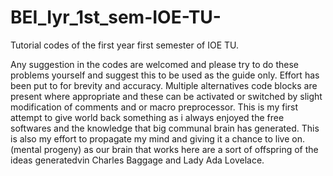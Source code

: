 # BEI_Iyr_1st_sem-IOE-TU-
Tutorial codes of the first year first semester of IOE TU. 

Any suggestion in the codes are welcomed and please try to do these problems yourself and suggest this to be used as the guide only. 
Effort has been put to for brevity and accuracy.
Multiple alternatives code blocks are present where appropriate and these can be activated or switched by slight modification of comments and or macro preprocessor.
This is my first attempt to give world back something as i always enjoyed the free softwares and the knowledge that big communal brain has generated. 
This is also my effort to propagate my mind and giving it a chance to live on. (mental progeny) as our brain that works here are a sort of offspring of the ideas generatedvin Charles Baggage and Lady Ada Lovelace. 
